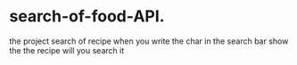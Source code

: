 # search-of-food-API.
the project search of recipe when you write the char in the search bar show the the recipe will you search it 
